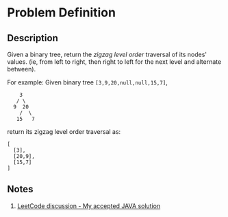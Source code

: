 # Problem Definition

## Description

Given a binary tree, return the *zigzag level order* traversal of its nodes' values. (ie, from left to right, then right to left for the next level and alternate between).

For example:
Given binary tree `[3,9,20,null,null,15,7]`,

```plaintext
    3
   / \
  9  20
    /  \
   15   7
```

return its zigzag level order traversal as:

```plaintext
[
  [3],
  [20,9],
  [15,7]
]
```

## Notes

1. [LeetCode discussion - My accepted JAVA solution](https://leetcode.com/problems/binary-tree-zigzag-level-order-traversal/discuss/33815/My-accepted-JAVA-solution)